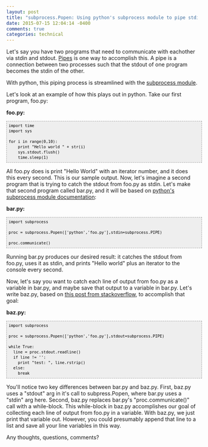 ```yaml
---
layout: post
title: "subprocess.Popen: Using python's subprocess module to pipe stdin and stdout between processes"
date: 2015-07-15 12:04:14 -0400
comments: true
categories: technical
---
```


Let's say you have two programs that need to communicate with eachother via stdin and stdout. [Pipes](http://www2.cs.uregina.ca/~hamilton/courses/330/notes/unix/pipes/pipes.html) is one way to accomplish this. A pipe is a connection between two processes such that the stdout of one program becomes the stdin of the other.

With python, this piping process is streamlined with the [subprocess module](https://docs.python.org/2/library/subprocess.html). 

Let's look at an example of how this plays out in python. Take our first program, foo.py: 

**foo.py:**
<pre style="font-family: Andale Mono, Lucida Console, Monaco, fixed, monospace; color: #000000; background-color: #eee;font-size: 12px;border: 1px dashed #999999;line-height: 14px;padding: 5px; overflow: auto; width: 100%"><code>import time
import sys

for i in range(0,10):
    print &quot;Hello world &quot; + str(i)
    sys.stdout.flush()
    time.sleep(1)
</code></pre>

All foo.py does is print "Hello World" with an iterator number, and it does this every second. This is our sample output. Now, let's imagine a second program that is trying to catch the stdout from foo.py as stdin. Let's make that second program called bar.py, and it will be based on [python's subprocess module documentation](https://docs.python.org/2/library/subprocess.html):

**bar.py:**
<pre style="font-family: Andale Mono, Lucida Console, Monaco, fixed, monospace; color: #000000; background-color: #eee;font-size: 12px;border: 1px dashed #999999;line-height: 14px;padding: 5px; overflow: auto; width: 100%"><code>import subprocess

proc = subprocess.Popen(['python','foo.py'],stdin=subprocess.PIPE)

proc.communicate()
</code></pre>

Running bar.py produces our desired result: it catches the stdout from foo.py, uses it as stdin, and prints "Hello world" plus an iterator to the console every second. 

Now, let's say you want to catch each line of output from foo.py as a variable in bar.py, and maybe save that output to a variable in bar.py. Let's write baz.py, based on [this post from stackoverflow](https://docs.python.org/2/library/subprocess.html), to accomplish that goal:

**baz.py:**
<pre style="font-family: Andale Mono, Lucida Console, Monaco, fixed, monospace; color: #000000; background-color: #eee;font-size: 12px;border: 1px dashed #999999;line-height: 14px;padding: 5px; overflow: auto; width: 100%"><code>import subprocess

proc = subprocess.Popen(['python','foo.py'],stdout=subprocess.PIPE)

while True:
  line = proc.stdout.readline()
  if line != '':
    print &quot;test: &quot;, line.rstrip()
  else:
    break
</code></pre>

You'll notice two key differences between bar.py and baz.py. First, baz.py uses a "stdout" arg in it's call to subpress.Popen, where bar.py uses a "stdin" arg here. Second, baz.py replaces bar.py's "proc.communicate()" call with a while-block. This while-block in baz.py accomplishes our goal of collecting each line of output from foo.py in a variable. With baz.py, we just print that variable out. However, you could presumably append that line to a list and save all your line variables in this way.

Any thoughts, questions, comments? 